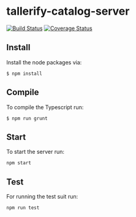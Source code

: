 # tallerify-catalog-server
[![Build Status](https://travis-ci.org/manuporto/tallerify-catalog.svg?branch=setup-angular)](https://travis-ci.org/manuporto/tallerify-catalog)
[![Coverage Status](https://coveralls.io/repos/github/manuporto/tallerify-catalog-server/badge.svg?branch=develop)](https://coveralls.io/github/manuporto/tallerify-catalog-server?branch=develop)

## Install
Install the node packages via:

`$ npm install`

## Compile
To compile the Typescript run:

`$ npm run grunt`

## Start
To start the server run:

`npm start`

## Test
For running the test suit run:

`npm run test`
